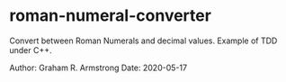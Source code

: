 # roman-numeral-converter
Convert between Roman Numerals and decimal values. Example of TDD under C++.

Author: Graham R. Armstrong
Date: 2020-05-17
